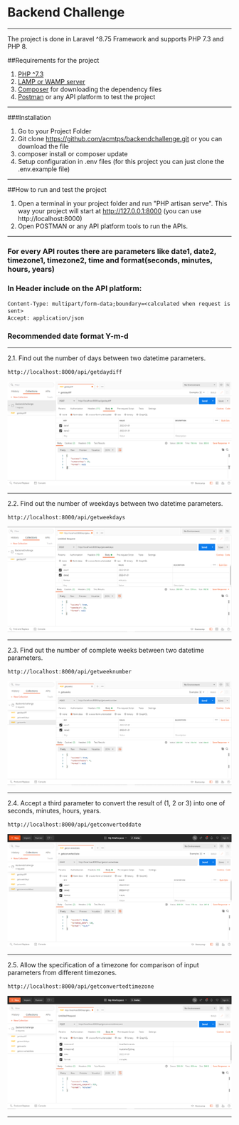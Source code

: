 # Backend Challenge
***
The project is done in Laravel ^8.75 Framework and supports PHP 7.3 and PHP 8.

##Requirements for the project
1. [PHP ^7.3](https://www.php.net/)
2. [LAMP or WAMP server](https://ampps.com/)
3. [Composer](https://getcomposer.org/) for downloading the dependency files
4. [Postman](https://www.postman.com/) or any API platform to test the project

***

###Installation
1. Go to your Project Folder
2. Git clone https://github.com/acmtps/backendchallenge.git or you can download the file
3. composer install or composer update
4. Setup configuration in .env files (for this project you can just clone the .env.example file)

***

##How to run and test the project
1. Open a terminal in your project folder and run "PHP artisan serve". This way your project will start at http://127.0.0.1:8000 (you can use http://localhost:8000)
2. Open POSTMAN or any API platform tools to run the APIs.

***

### For every API routes there are parameters like date1, date2, timezone1, timezone2, time and format(seconds, minutes, hours, years)
### In Header include on the API platform:
	Content-Type: multipart/form-data;boundary=<calculated when request is sent>
	Accept: application/json
### Recommended date format Y-m-d

***

2.1. Find out the number of days between two datetime parameters.
		
    http://localhost:8000/api/getdaydiff

![Get Days Difference](public/images/getdaydiff.PNG)

***

2.2. Find out the number of weekdays between two datetime parameters.
		
    http://localhost:8000/api/getweekdays

![Get Weeks Days](public/images/getweekdiff.PNG)

***

2.3. Find out the number of complete weeks between two datetime parameters.
	
    http://localhost:8000/api/getweeknumber
		
![Get Complete Weeks](public/images/getweeks.PNG)

***

2.4. Accept a third parameter to convert the result of (1, 2 or 3) into one of
	 seconds, minutes, hours, years.
	
    http://localhost:8000/api/getconverteddate
	 	
![Get Converted Date](public/images/getconverteddate.PNG)

***

2.5. Allow the specification of a timezone for comparison of input parameters from
	 different timezones.
	
    http://localhost:8000/api/getconvertedtimezone
	
![Get Timezone Comparison](public/images/timezone.PNG)

***

